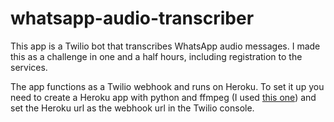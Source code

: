 # whatsapp-audio-transcriber
This app is a Twilio bot that transcribes WhatsApp audio messages. I made this as a challenge in one and a half hours, including registration to the services.

The app functions as a Twilio webhook and runs on Heroku. To set it up you need to create a Heroku app with python and ffmpeg (I used [this one](https://github.com/jonathanong/heroku-buildpack-ffmpeg-latest.git)) and set the Heroku url as the webhook url in the Twilio console.
